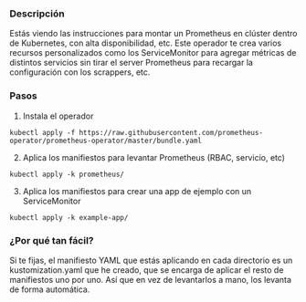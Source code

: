 ### Descripción
Estás viendo las instrucciones para montar un Prometheus en clúster dentro de Kubernetes, con alta disponibilidad, etc.
Este operador te crea varios recursos personalizados como los ServiceMonitor para agregar métricas de distintos servicios 
sin tirar el server Prometheus para recargar la configuración con los scrappers, etc. 

### Pasos
1. Instala el operador

``` 
kubectl apply -f https://raw.githubusercontent.com/prometheus-operator/prometheus-operator/master/bundle.yaml
```
2. Aplica los manifiestos para levantar Prometheus (RBAC, servicio, etc)

```
kubectl apply -k prometheus/
```
3. Aplica los manifiestos para crear una app de ejemplo con un ServiceMonitor 

```
kubectl apply -k example-app/
```

### ¿Por qué tan fácil?
Si te fijas, el manifiesto YAML que estás aplicando en cada directorio es un kustomization.yaml que he creado, que se encarga 
de aplicar el resto de manifiestos uno por uno. Así que en vez de levantarlos a mano, los levanta de forma automática.
